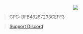 <p align="center">
 <img src="https://discord.c99.nl/widget/theme-2/272301091146825728.png"/>
</p>
 
> GPG: BFB48287233CEFF3
 
> [Support Discord](https://discord.gg/EpVMXtXB2t)
